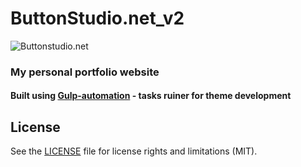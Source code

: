 # ButtonStudio.net_v2

![Buttonstudio.net](http://buttonstudio.net/dist/img/ogimage.jpg)

### My personal portfolio website

#### Built using [Gulp-automation](https://github.com/Ghornon/gulp-automation) - tasks ruiner for theme development

## License
See the [LICENSE](LICENSE.md) file for license rights and limitations (MIT).